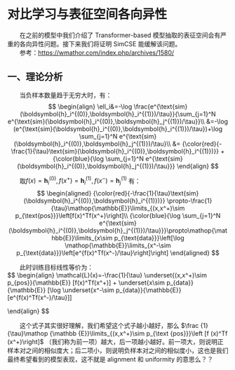 # 对比学习与表征空间各向异性
&emsp;&emsp;在之前的模型中我们介绍了 Transformer-based 模型抽取的表征空间会有严重的各向异性问题。接下来我们将证明 SimCSE 能缓解该问题。  
&emsp;&emsp;参考：https://wmathor.com/index.php/archives/1580/

## 一、理论分析
&emsp;&emsp;当负样本数量趋于无穷大时，有：
$$
\begin{align}
\ell_i&=-\log \frac{e^{\text{sim}(\boldsymbol{h}_i^{(0)},\boldsymbol{h}_i^{(1)})/\tau}}{\sum_{j=1}^N e^{\text{sim}(\boldsymbol{h}_i^{(0)},\boldsymbol{h}_j^{(1)})/\tau}}\\
&=-\log (e^{\text{sim}(\boldsymbol{h}_i^{(0)},\boldsymbol{h}_i^{(1)})/\tau})+\log \sum_{j=1}^N e^{\text{sim}(\boldsymbol{h}_i^{(0)},\boldsymbol{h}_j^{(1)})/\tau}\\
&= {\color{red}{-\frac{1}{\tau}\text{sim}(\boldsymbol{h}_i^{(0)},\boldsymbol{h}_i^{(1)})}} + {\color{blue}{\log \sum_{j=1}^N e^{\text{sim}(\boldsymbol{h}_i^{(0)},\boldsymbol{h}_j^{(1)})/\tau}}}
\end{align}
$$

&emsp;&emsp;取$f (x)=\boldsymbol {h}_{i}^{(0)},f (x^+)=\boldsymbol {h}_{i}^{(1)},f (x^-)=\boldsymbol {h}_{j}^{(1)}$ 有：
$$
\begin{aligned}
{\color{red}{-\frac{1}{\tau}\text{sim}(\boldsymbol{h}_i^{(0)},\boldsymbol{h}_i^{(1)})}} \propto-\frac{1}{\tau}\mathop{\mathbb{E}}\limits_{(x,x^+)\sim p_{\text{pos}}}\left[f(x)^Tf(x^+)\right]\\
{\color{blue}{\log \sum_{j=1}^N e^{\text{sim}(\boldsymbol{h}_i^{(0)},\boldsymbol{h}_j^{(1)})/\tau}}}\propto\mathop{\mathbb{E}}\limits_{x\sim p_{\text{data}}}\left[\log \mathop{\mathbb{E}}\limits_{x^-\sim p_{\text{data}}}\left[e^{f(x)^Tf(x^-)/\tau}\right]\right]
\end{aligned}
$$

&emsp;&emsp;此时训练目标线性等价为：  
$$
\begin{align}
\mathcal{L}(x)=-\frac{1}{\tau} \underset{(x,x^+)\sim p_{pos}}{\mathbb{E}} [f(x)^Tf(x^+)] + \underset{x\sim p_{data}}{\mathbb{E}} [\log \underset{x^-\sim p_{data}}{\mathbb{E}} [e^{f(x)^Tf(x^-)/\tau}]]

\end{align}
$$

&emsp;&emsp;这个式子其实很好理解，我们希望这个式子越小越好，那么 $\frac {1}{\tau}\mathop {\mathbb {E}}\limits_{(x,x^+)\sim p_{\text {pos}}}\left [f (x)^Tf (x^+)\right]$ （我们称为前一项）越大，后一项越小越好。前一项大，则说明正样本对之间的相似度大；后二项小，则说明负样本对之间的相似度小，这也是我们最终希望看到的模型表现，这不就是 alignment 和 uniformity 的意思么？？
